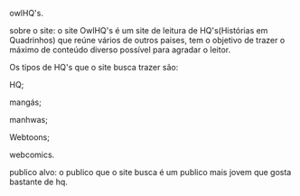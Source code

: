 owlHQ's.

sobre o site:
o site OwlHQ's é um site de leitura de HQ's(Histórias em Quadrinhos) que reúne vários de outros paises,
tem o objetivo de trazer o máximo de conteúdo diverso possível para agradar o leitor.

Os tipos de HQ's que o site busca trazer são:

HQ;

mangás;

manhwas;

Webtoons;

webcomics.

publico alvo:
o publico que o site busca é um publico mais jovem que gosta bastante de hq.
